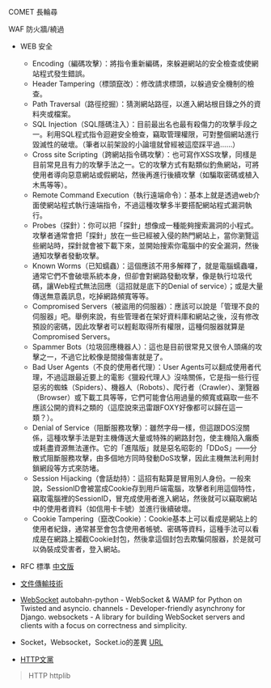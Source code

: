 COMET 長輪尋

WAF   防火牆/繞過


* WEB 安全
    - Encoding（編碼攻擊）：將指令重新編碼，來躲避網站的安全檢查或使網站程式發生錯誤。
    - Header Tampering（標頭竄改）：修改請求標頭，以躲過安全機制的檢查。
    - Path Traversal（路徑挖掘）：猜測網站路徑，以進入網站根目錄之外的資料夾或檔案。
    - SQL Injection（SQL隱碼注入）：目前最出名也最有殺傷力的攻擊手段之一。利用SQL程式指令迴避安全檢查，竊取管理權限，可對整個網站進行毀滅性的破壞。（筆者以前架設的小論壇就曾經被這麼踩平過……）
    - Cross site Scripting（跨網站指令碼攻擊）：也可寫作XSS攻擊，同樣是目前常見且有力的攻擊手法之一。它的攻擊方式有點類似釣魚網站，可將使用者導向惡意網站或假網站，然後再進行後續攻擊（如騙取密碼或植入木馬等等）。
    - Remote Command Execution（執行遠端命令）：基本上就是透過web介面使網站程式執行遠端指令，不過這種攻擊多半要搭配網站程式漏洞執行。
    - Probes（探針）：你可以把「探針」想像成一種能夠搜索漏洞的小程式。攻擊者通常會把「探針」放在一些已經被入侵的熱門網站上，當你瀏覽這些網站時，探針就會被下載下來，並開始搜索你電腦中的安全漏洞，然後通知攻擊者發動攻擊。
    - Known Worms（已知蠕蟲）：這個應該不用多解釋了，就是電腦蠕蟲囉，通常它們不會破壞系統本身，但卻會對網路發動攻擊，像是執行垃圾代碼，讓Web程式無法回應（這招就是底下的Denial of service）；或是大量傳送無意義訊息，吃掉網路頻寬等等。
    - Compromised Servers（被盜用的伺服器）：應該可以說是「管理不良的伺服器」吧。舉例來說，有些管理者在架好資料庫和網站之後，沒有修改預設的密碼，因此攻擊者可以輕鬆取得所有權限，這種伺服器就算是Compromised Servers。
    - Spammer Bots（垃圾回應機器人）：這也是目前很常見又很令人頭痛的攻擊之一，不過它比較像是間接傷害就是了。
    - Bad User Agents（不良的使用者代理）：User Agents可以翻成使用者代理，不過這跟最近要上的電影《獵殺代理人》沒啥關係，它是指一些行徑惡劣的蜘蛛（Spiders）、機器人（Robots）、爬行者（Crawler）、瀏覽器（Browser）或下載工具等等，它們可能會佔用過量的頻寬或竊取一些不應該公開的資料之類的（這麼說來迅雷跟FOXY好像都可以歸在這一類？）。
    - Denial of Service（阻斷服務攻擊）：雖然字母一樣，但這跟DOS沒關係，這種攻擊手法是對主機傳送大量或特殊的網路封包，使主機陷入癱瘓或耗盡資源無法運作。它的「進階版」就是惡名昭彰的「DDoS」——分散式阻斷服務攻擊，由多個地方同時發動DoS攻擊，因此主機無法利用封鎖網段等方式來防堵。
    - Session Hijacking（會話劫持）：這招有點算是冒用別人身份。一般來說，SessionID會被當成Cookie存到用戶端電腦，攻擊者利用這個特性，竊取電腦裡的SessionID，冒充成使用者進入網站，然後就可以竊取網站中的使用者資料（如信用卡卡號）並進行後續破壞。
    - Cookie Tampering（竄改Cookie）：Cookie基本上可以看成是網站上的使用者紀錄，通常甚至會包含使用者帳號、密碼等資料，這種手法可以看成是在網路上攔截Cookie封包，然後拿這個封包去欺騙伺服器，於是就可以偽裝成受害者，登入網站。
* RFC 標準
    [中文版](https://docs.huihoo.com/rfc/)
* [文件傳輸技術](https://cloud.tencent.com/developer/article/1532107)

* [WebSocket](https://zh.wikipedia.org/wiki/WebSocket)
    autobahn-python - WebSocket & WAMP for Python on Twisted and asyncio.
    channels - Developer-friendly asynchrony for Django.
    websockets - A library for building WebSocket servers and clients with a focus on correctness and simplicity.


* Socket，Websocket，Socket.io的差異
    [URL](https://leesonhsu.blogspot.com/2018/07/socketwebsocketsocketio.html)

* [HTTP文黨](https://developer.mozilla.org/en-US/docs/Web/HTTP/Overview)


> HTTP httplib